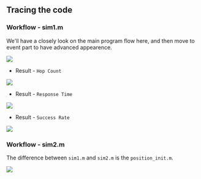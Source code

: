 ## Tracing the code

### Workflow - sim1.m

We'll have a closely look on the main program flow here, and then move to event part to have advanced appearence.

![](../gliffy/sim1.png)

* Result - `Hop Count`

![](../figure/sim1_hop_count.png)

* Result - `Response Time`

![](../figure/sim1_response_time.png)

* Result - `Success Rate`

![](../figure/sim1_success_rate.png)


### Workflow - sim2.m

The difference between `sim1.m` and `sim2.m` is the `position_init.m`. 

![](../gliffy/sim2.png)